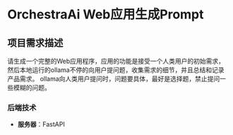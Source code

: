 # OrchestraAi Web应用生成Prompt

## 项目需求描述

请生成一个完整的Web应用程序，应用的功能是接受一个人类用户的初始需求，然后本地运行的ollama不停的向用户提问题，收集需求的细节，并且总结和记录产品需求。
ollama向人类用户提问时，问题要具体，最好是选择题，禁止提问一些模糊的问题。

### 后端技术
- **服务器**：FastAPI
